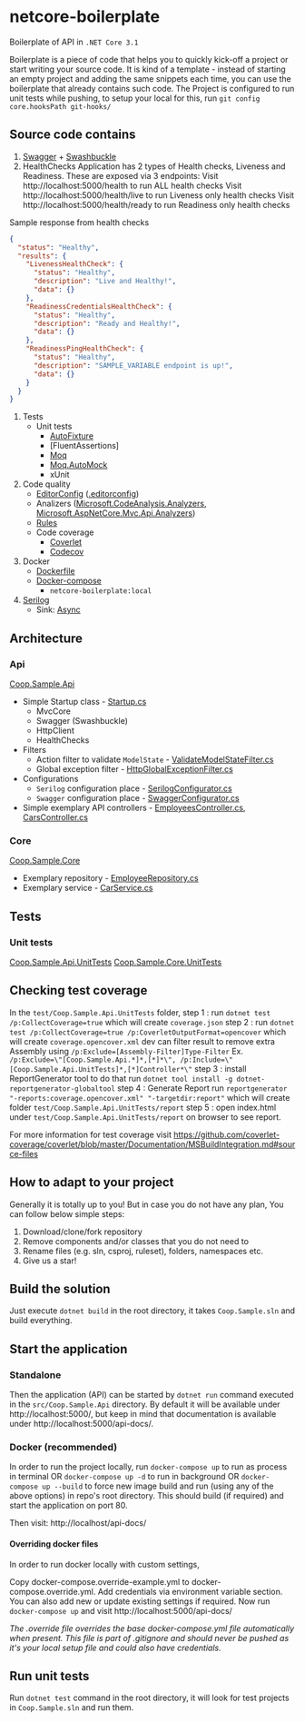 # netcore-boilerplate

Boilerplate of API in `.NET Core 3.1`

Boilerplate is a piece of code that helps you to quickly kick-off a project or start writing your source code. It is kind of a template - instead
of starting an empty project and adding the same snippets each time, you can use the boilerplate that already contains such code.
The Project is configured to run unit tests while pushing, to setup your local for this, run
`git config core.hooksPath git-hooks/`

## Source code contains

1. [Swagger](https://swagger.io/) + [Swashbuckle](https://github.com/domaindrivendev/Swashbuckle)
1. HealthChecks
    Application has 2 types of Health checks, Liveness and Readiness. These are exposed via 3 endpoints:
    Visit http://localhost:5000/health to run ALL health checks
    Visit http://localhost:5000/health/live to run Liveness only health checks
    Visit http://localhost:5000/health/ready to run Readiness only health checks

Sample response from health checks
```json
{
  "status": "Healthy",
  "results": {
    "LivenessHealthCheck": {
      "status": "Healthy",
      "description": "Live and Healthy!",
      "data": {}
    },
    "ReadinessCredentialsHealthCheck": {
      "status": "Healthy",
      "description": "Ready and Healthy!",
      "data": {}
    },
    "ReadinessPingHealthCheck": {
      "status": "Healthy",
      "description": "SAMPLE_VARIABLE endpoint is up!",
      "data": {}
    }
  }
}
```

1. Tests
    * Unit tests
        * [AutoFixture](https://github.com/AutoFixture/AutoFixture)
        * [FluentAssertions]
        * [Moq](https://github.com/moq/moq4)
        * [Moq.AutoMock](https://github.com/moq/Moq.AutoMocker)
        * xUnit
1. Code quality
    * [EditorConfig](https://editorconfig.org/) ([.editorconfig](.editorconfig))
    * Analizers ([Microsoft.CodeAnalysis.Analyzers](https://github.com/dotnet/roslyn-analyzers), [Microsoft.AspNetCore.Mvc.Api.Analyzers](https://github.com/aspnet/AspNetCore/tree/master/src/Analyzers))
    * [Rules](Coop.Sample.ruleset)
    * Code coverage
        * [Coverlet](https://github.com/tonerdo/coverlet)
        * [Codecov](https://codecov.io/)
1. Docker
    * [Dockerfile](dockerfile)
    * [Docker-compose](docker-compose.yml)
        * `netcore-boilerplate:local`
1. [Serilog](https://serilog.net/)
    * Sink: [Async](https://github.com/serilog/serilog-sinks-async)

## Architecture

### Api

[Coop.Sample.Api](src/Coop.Sample.Api)

* Simple Startup class - [Startup.cs](src/Coop.Sample.Api/Startup.cs)
  * MvcCore
  * Swagger (Swashbuckle)
  * HttpClient
  * HealthChecks
* Filters
  * Action filter to validate `ModelState` - [ValidateModelStateFilter.cs](src/Coop.Sample.Api/Infrastructure/Filters/ValidateModelStateFilter.cs)
  * Global exception filter - [HttpGlobalExceptionFilter.cs](src/Coop.Sample.Api/Infrastructure/Filters/HttpGlobalExceptionFilter.cs)
* Configurations
  * `Serilog` configuration place - [SerilogConfigurator.cs](src/Coop.Sample.Api/Infrastructure/Configurations/SerilogConfigurator.cs)
  * `Swagger` configuration place - [SwaggerConfigurator.cs](src/Coop.Sample.Api/Infrastructure/Configurations/SwaggerConfigurator.cs)
* Simple exemplary API controllers - [EmployeesController.cs](src/Coop.Sample.Api/Controllers/EmployeesController.cs), [CarsController.cs](src/Coop.Sample.Api/Controllers/CarsController.cs)

### Core

[Coop.Sample.Core](src/Coop.Sample.Core)

* Exemplary repository - [EmployeeRepository.cs](src/Coop.Sample.Core/Repositories/EmployeeRepository.cs)
* Exemplary service - [CarService.cs](src/Coop.Sample.Core/Services/CarService.cs)

## Tests

### Unit tests

[Coop.Sample.Api.UnitTests](test/Coop.Sample.Api.UnitTests)
[Coop.Sample.Core.UnitTests](test/Coop.Sample.Core.UnitTests)

## Checking test coverage
In the ``test/Coop.Sample.Api.UnitTests`` folder,
step 1 : run ``dotnet test /p:CollectCoverage=true`` which will create ``coverage.json``
step 2 : run ``dotnet test /p:CollectCoverage=true /p:CoverletOutputFormat=opencover`` which will create ``coverage.opencover.xml``
dev can filter result to remove extra Assembly using ``/p:Exclude=[Assembly-Filter]Type-Filter`` Ex. ``/p:Exclude=\"[Coop.Sample.Api.*]*,[*]*\", /p:Include=\"[Coop.Sample.Api.UnitTests]*,[*]Controller*\"``
step 3 : install ReportGenerator tool to do that run ``dotnet tool install -g dotnet-reportgenerator-globaltool``
step 4 : Generate Report run ``reportgenerator "-reports:coverage.opencover.xml" "-targetdir:report"`` which will create folder ``test/Coop.Sample.Api.UnitTests/report``
step 5 : open index.html under ``test/Coop.Sample.Api.UnitTests/report`` on browser to see report.

For more information for test coverage visit https://github.com/coverlet-coverage/coverlet/blob/master/Documentation/MSBuildIntegration.md#source-files

## How to adapt to your project

Generally it is totally up to you! But in case you do not have any plan, You can follow below simple steps:

1. Download/clone/fork repository
1. Remove components and/or classes that you do not need to
1. Rename files (e.g. sln, csproj, ruleset), folders, namespaces etc.
1. Give us a star!

## Build the solution

Just execute `dotnet build` in the root directory, it takes `Coop.Sample.sln` and build everything.

## Start the application

### Standalone

Then the application (API) can be started by `dotnet run` command executed in the `src/Coop.Sample.Api` directory.
By default it will be available under http://localhost:5000/, but keep in mind that documentation is available under
http://localhost:5000/api-docs/.

### Docker (recommended)

In order to run the project locally, run
    `docker-compose up` to run as process in terminal OR
    `docker-compose up -d` to run in background OR
    `docker-compose up --build` to force new image build and run (using any of the above options) in repo's root directory. This should build (if required) and start the application on port 80.

Then visit: http://localhost/api-docs/

#### Overriding docker files
In order to run docker locally with custom settings,

Copy docker-compose.override-example.yml to docker-compose.override.yml.
Add credentials via environment variable section. You can also add new or update existing settings if required.
Now run `docker-compose up` and visit http://localhost:5000/api-docs/

_The .override file overrides the base docker-compose.yml file automatically when present. This file is part of .gitignore and should never be pushed as it's your local setup file and could also have credentials._


## Run unit tests

Run `dotnet test` command in the root directory, it will look for test projects in `Coop.Sample.sln` and run them.
